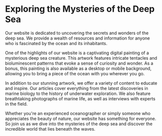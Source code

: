 <!--font:I recommend using "Montserrat" for the website.-->

# Exploring the Mysteries of the Deep Sea

Our website is dedicated to uncovering the secrets and wonders of the deep sea. We provide a wealth of resources and information for anyone who is fascinated by the ocean and its inhabitants.

One of the highlights of our website is a captivating digital painting of a mysterious deep sea creature. This artwork features intricate tentacles and bioluminescent patterns that evoke a sense of curiosity and wonder. As a bonus, this painting is also available as a desktop or mobile background, allowing you to bring a piece of the ocean with you wherever you go.

In addition to our stunning artwork, we offer a variety of content to educate and inspire. Our articles cover everything from the latest discoveries in marine biology to the history of underwater exploration. We also feature breathtaking photographs of marine life, as well as interviews with experts in the field.

Whether you're an experienced oceanographer or simply someone who appreciates the beauty of nature, our website has something for everyone. So join us as we dive into the mysteries of the deep sea and discover the incredible world that lies beneath the waves.

<!--

Write me markdown content of website with wallpaper:

"A digital painting of a deep sea creature, with tentacles and bioluminescent patterns evoking a sense of mystery and exploration."

The header of the page should not be copy of the text but rather a real content of the website which is using this wallpaper.


---


# Deep Sea Creatures Wallpaper

Add a touch of mystery and exploration to your desktop with our stunning digital painting of a deep sea creature. With its intricate tentacles and bioluminescent patterns, this wallpaper is sure to inspire awe and curiosity.

Whether you're an ocean enthusiast or simply appreciate the beauty of nature, this wallpaper is perfect for adding a unique and captivating element to your computer screen. Download it today and immerse yourself in the fascinating world of deep sea creatures.


---


Heading should not include word "wallpaper". The website should not be about the wallpaper itself, wallpaper is just a related background, rewrite whole content.


---


# Discover the Mysteries of the Deep Sea

Our website invites you to explore the wonders of the deep sea with a captivating digital painting of a mysterious creature. With its intricate tentacles and bioluminescent patterns, this artwork evokes a sense of curiosity and awe, inviting you to dive into the depths of the ocean.

Whether you're an avid marine biologist or simply fascinated by the mysteries of the underwater world, our website provides a wealth of information and resources to satisfy your curiosity. From articles on the latest discoveries in oceanography to breathtaking photographs of marine life, we offer a variety of content to educate and inspire.

And as a bonus, our stunning deep sea creature painting is available as a background for your desktop or mobile device, allowing you to carry a piece of the ocean with you wherever you go. So come on in and discover the secrets of the deep sea with us!


---


Heading is too long, rewrite whole content.


---


# Discover the Wonders of the Deep Sea

Our website is dedicated to exploring the mysteries and wonders of the deep sea. We offer a wealth of resources and information for anyone who is fascinated by the ocean and its inhabitants.

One of the highlights of our website is a stunning digital painting of a mysterious deep sea creature. This artwork features intricate tentacles and bioluminescent patterns that evoke a sense of curiosity and wonder. As a bonus, this painting is also available as a desktop or mobile background, allowing you to carry a piece of the ocean with you wherever you go.

In addition to our beautiful artwork, we offer a variety of content to educate and inspire. Our articles cover everything from the latest discoveries in marine biology to the history of underwater exploration. We also feature breathtaking photographs of marine life, as well as interviews with experts in the field.

Whether you're a seasoned oceanographer or simply someone who appreciates the beauty of nature, our website has something for everyone. So come on in and discover the wonders of the deep sea with us!


---


Heading is too long, rewrite whole content.


---


# Exploring the Mysteries of the Deep Sea

Our website is dedicated to uncovering the secrets and wonders of the deep sea. We provide a wealth of resources and information for anyone who is fascinated by the ocean and its inhabitants.

One of the highlights of our website is a captivating digital painting of a mysterious deep sea creature. This artwork features intricate tentacles and bioluminescent patterns that evoke a sense of curiosity and wonder. As a bonus, this painting is also available as a desktop or mobile background, allowing you to bring a piece of the ocean with you wherever you go.

In addition to our stunning artwork, we offer a variety of content to educate and inspire. Our articles cover everything from the latest discoveries in marine biology to the history of underwater exploration. We also feature breathtaking photographs of marine life, as well as interviews with experts in the field.

Whether you're an experienced oceanographer or simply someone who appreciates the beauty of nature, our website has something for everyone. So join us as we dive into the mysteries of the deep sea and discover the incredible world that lies beneath the waves.


---


Write me a Google font which is best fitting for the website.

Pick from the list:
- Lato
- IBM Plex Sans
- Open Sans
- Orbitron
- Futura
- Barlow Condensed
- Poppins
- Raleway
- Playfair Display
- Montserrat
- Roboto
- Inter
- Exo 2
- Lobster
- Great Vibes
- Alegreya
- Dancing Script


Write just the font name nothing else.


---


I recommend using "Montserrat" for the website.

-->
